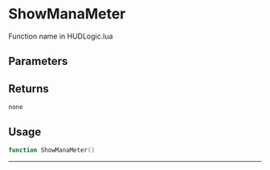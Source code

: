 # ShowManaMeter
Function name in HUDLogic.lua
## Parameters

## Returns
`none`
## Usage
```lua
function ShowManaMeter()
```
---
